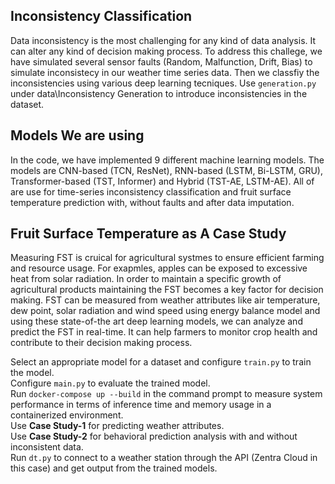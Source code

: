 ## Inconsistency Classification
Data inconsistency is the most challenging for any kind of data analysis. It can alter any kind of decision making process. To address this challege, we have simulated several sensor faults (Random, Malfunction, Drift, Bias) to simulate inconsistecy in our weather time series data. Then we classfiy the inconsistencies using various deep learning tecniques. Use `generation.py` under data\Inconsistency Generation to introduce inconsistencies in the dataset.


## Models We are using
In the code, we have implemented 9 different machine learning models. The models are CNN-based (TCN, ResNet), RNN-based (LSTM, Bi-LSTM, GRU), Transformer-based (TST, Informer) and Hybrid (TST-AE, LSTM-AE). All of are use for time-series inconsistency classification and fruit surface temperature prediction with, without faults and after data imputation. 

## Fruit Surface Temperature as A Case Study
Measuring FST is cruical for agricultural systmes to ensure efficient farming and resource usage. For exapmles, apples can be exposed to excessive heat from solar radiation. In order to maintain a specific growth of agricultural products maintaining the FST becomes a key factor for decision making. FST can be measured from weather attributes like air temperature, dew point, solar radiation and wind speed using energy balance model and using these state-of-the art deep learning models, we can analyze and predict the FST in real-time. It can help farmers to monitor crop health and contribute to their decision making process.

Select an appropriate model for a dataset and configure `train.py` to train the model.  
Configure `main.py` to evaluate the trained model.  
Run `docker-compose up --build` in the command prompt to measure system performance in terms of inference time and memory usage in a containerized environment.  
Use **Case Study-1** for predicting weather attributes.  
Use **Case Study-2** for behavioral prediction analysis with and without inconsistent data.  
Run `dt.py` to connect to a weather station through the API (Zentra Cloud in this case) and get output from the trained models.  

